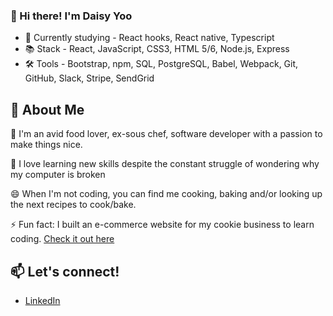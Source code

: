 ### 👋 Hi there! I'm Daisy Yoo

- 🔭 Currently studying - React hooks, React native, Typescript
- 📚 Stack - React, JavaScript, CSS3, HTML 5/6, Node.js, Express
- 🛠️ Tools - Bootstrap, npm, SQL, PostgreSQL, Babel, Webpack, Git, GitHub, Slack, Stripe, SendGrid

## :speech_balloon: About Me
:cookie: I'm an avid food lover, ex-sous chef, software developer with a passion to make things nice.

:book: I love learning new skills despite the constant struggle of wondering why my computer is broken 

😄 When I'm not coding, you can find me cooking, baking and/or looking up the next recipes to cook/bake.

⚡ Fun fact: I built an e-commerce website for my cookie business to learn coding. [Check it out here](https://delights-by-daisy.delightsbydaisy.de/)

## :mailbox: Let's connect!
- [LinkedIn](https://www.linkedin.com/in/daisy-yoo/)


<!--
**daisyyoo/daisyyoo** is a ✨ _special_ ✨ repository because its `README.md` (this file) appears on your GitHub profile.

Here are some ideas to get you started:

- 🔭 I’m currently working on ...
- 🌱 I’m currently learning ...
- 👯 I’m looking to collaborate on ...
- 🤔 I’m looking for help with ...
- 💬 Ask me about ...
- 📫 How to reach me: ...
- 😄 Pronouns: ...
- ⚡ Fun fact: ...
-->

